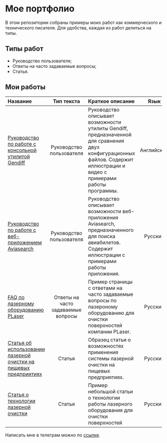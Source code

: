 # Мое портфолио

В этом репозитории собраны примеры моих работ как коммерческого и технического писателя. Для удобства, каждая из работ делиться на типы.

## Типы работ

- Руководство пользователя;
- Ответы на часто задаваемые вопросы;
- Статья.

## Мои работы

|Название|Тип текста|Краткое описание|Язык|
|:-|:-:|:-|:-:|
|[Руководство по работе с консольной утилитой Gendiff](https://github.com/georgy-p/gendiff/ 'Посмотреть документ')|Руководство пользователя|Руководство описывает возможности утилиты Gendiff, предназначенной для сравнения двух конфигурационных файлов. Содержит иллюстрации и видео с примерами работы программы.|Английский|
|[Руководство по работе с веб-приложением Aviasearch](https://github.com/georgy-p/Aviasearch 'Посмотреть документ')|Руководство пользователя|Руководство описывает возможности веб-приложения Aviasearch, предназначенного для поиска авиабилетов. Содержит иллюстрации с примерами работы приложения.|Русский|
|[FAQ по лазерному оборудованию PLaser](/examples/FAQ.md 'Посмотреть документ')|Ответы на часто задаваемые вопросы|Пример страницы с ответами на часто задаваемые вопросы по лазероному оборудованию для очистки поверхностей компании PLaser.|Русский|
|[Статья об использовании лазерной очистки на пищевых предприятиях](/examples/FoodClean.md 'Посмотреть документ')|Статья|Образец статьи о возможностях применения системы лазерной очистки на пищевых предприятиях.|Русский|
|[Статья о технологии лазерной очистки](/examples/LaserTechnogy.md 'Посмотреть документ')|Статья|Пример небольшой статьи о технологии работы лазерного оборудования для очистки поверхностей|Русский|

Написать мне в телеграм можно по [ссылке](https://t.me/pgeorgy).